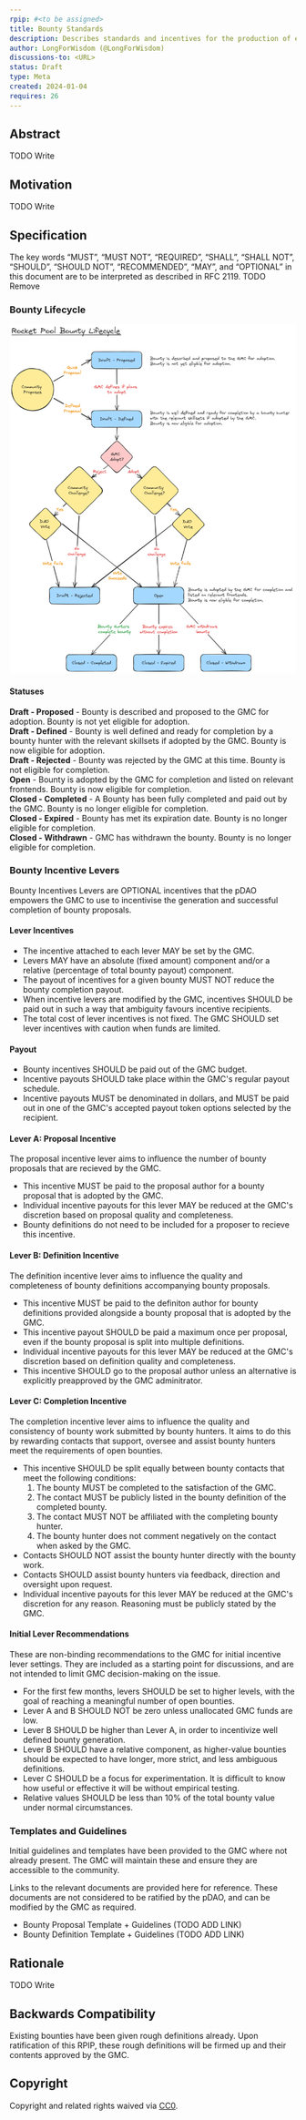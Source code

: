 ```yaml
---
rpip: #<to be assigned>
title: Bounty Standards
description: Describes standards and incentives for the production of effective bounty proposals.
author: LongForWisdom (@LongForWisdom)
discussions-to: <URL>
status: Draft
type: Meta
created: 2024-01-04
requires: 26
---
```


## Abstract

TODO Write

## Motivation

TODO Write

## Specification
The key words “MUST”, “MUST NOT”, “REQUIRED”, “SHALL”, “SHALL NOT”, “SHOULD”, “SHOULD NOT”, “RECOMMENDED”, “MAY”, and “OPTIONAL” in this document are to be interpreted as described in RFC 2119. TODO Remove

### Bounty Lifecycle

![bounty-lifecycle](../assets/rpip-bountystandards/bounty-lifecycle.png)

#### Statuses
**Draft - Proposed** - Bounty is described and proposed to the GMC for adoption. Bounty is not yet eligible for adoption.  
**Draft - Defined** - Bounty is well defined and ready for completion by a bounty hunter with the relevant skillsets if adopted by the GMC. Bounty is now eligible for adoption.  
**Draft - Rejected** - Bounty was rejected by the GMC at this time. Bounty is not eligible for completion.  
**Open** - Bounty is adopted by the GMC for completion and listed on relevant frontends. Bounty is now eligible for completion.  
**Closed - Completed** - A Bounty has been fully completed and paid out by the GMC. Bounty is no longer eligible for completion.  
**Closed - Expired** - Bounty has met its expiration date. Bounty is no longer eligible for completion.  
**Closed - Withdrawn** - GMC has withdrawn the bounty. Bounty is no longer eligible for completion.  

### Bounty Incentive Levers
Bounty Incentives Levers are OPTIONAL incentives that the pDAO empowers the GMC to use to incentivise the generation and successful completion of bounty proposals.

#### Lever Incentives
* The incentive attached to each lever MAY be set by the GMC. 
* Levers MAY have an absolute (fixed amount) component and/or a relative (percentage of total bounty payout) component. 
* The payout of incentives for a given bounty MUST NOT reduce the bounty completion payout. 
* When incentive levers are modified by the GMC, incentives SHOULD be paid out in such a way that ambiguity favours incentive recipients.
* The total cost of lever incentives is not fixed. The GMC SHOULD set lever incentives with caution when funds are limited. 

#### Payout
* Bounty incentives SHOULD be paid out of the GMC budget.
* Incentive payouts SHOULD take place within the GMC's regular payout schedule.
* Incentive payouts MUST be denominated in dollars, and MUST be paid out in one of the GMC's accepted payout token options selected by the recipient.

#### Lever A: Proposal Incentive
The proposal incentive lever aims to influence the number of bounty proposals that are recieved by the GMC.
* This incentive MUST be paid to the proposal author for a bounty proposal that is adopted by the GMC. 
* Individual incentive payouts for this lever MAY be reduced at the GMC's discretion based on proposal quality and completeness.
* Bounty definitions do not need to be included for a proposer to recieve this incentive.

#### Lever B: Definition Incentive
The definition incentive lever aims to influence the quality and completeness of bounty definitions accompanying bounty proposals.
* This incentive MUST be paid to the definiton author for bounty definitions provided alongside a bounty proposal that is adopted by the GMC. 
* This incentive payout SHOULD be paid a maximum once per proposal, even if the bounty proposal is split into multiple definitions.
* Individual incentive payouts for this lever MAY be reduced at the GMC's discretion based on definition quality and completeness.
* This incentive SHOULD go to the proposal author unless an alternative is explicitly preapproved by the GMC adminitrator.

#### Lever C: Completion Incentive
The completion incentive lever aims to influence the quality and consistency of bounty work submitted by bounty hunters. It aims to do this by rewarding contacts that support, oversee and assist bounty hunters meet the requirements of open bounties. 
* This incentive SHOULD be split equally between bounty contacts that meet the following conditions:
  1. The bounty MUST be completed to the satisfaction of the GMC.
  2. The contact MUST be publicly listed in the bounty definition of the completed bounty.
  3. The contact MUST NOT be affiliated with the completing bounty hunter.
  4. The bounty hunter does not comment negatively on the contact when asked by the GMC.
* Contacts SHOULD NOT assist the bounty hunter directly with the bounty work.
* Contacts SHOULD assist bounty hunters via feedback, direction and oversight upon request.
* Individual incentive payouts for this lever MAY be reduced at the GMC's discretion for any reason. Reasoning must be publicly stated by the GMC.

#### Initial Lever Recommendations
These are non-binding recommendations to the GMC for initial incentive lever settings. They are included as a starting point for discussions, and are not intended to limit GMC decision-making on the issue.
* For the first few months, levers SHOULD be set to higher levels, with the goal of reaching a meaningful number of open bounties.
* Lever A and B SHOULD NOT be zero unless unallocated GMC funds are low.
* Lever B SHOULD be higher than Lever A, in order to incentivize well defined bounty generation.
* Lever B SHOULD have a relative component, as higher-value bounties should be expected to have longer, more strict, and less ambiguous definitions.
* Lever C SHOULD be a focus for experimentation. It is difficult to know how useful or effective it will be without empirical testing.
* Relative values SHOULD be less than 10% of the total bounty value under normal circumstances.

### Templates and Guidelines

Initial guidelines and templates have been provided to the GMC where not already present. The GMC will maintain these and ensure they are accessible to the community. 

Links to the relevant documents are provided here for reference. These documents are not considered to be ratified by the pDAO, and can be modified by the GMC as required.

* Bounty Proposal Template + Guidelines (TODO ADD LINK)
* Bounty Definition Template + Guidelines (TODO ADD LINK)

## Rationale

TODO Write

## Backwards Compatibility
Existing bounties have been given rough definitions already. Upon ratification of this RPIP, these rough definitions will be firmed up and their contents approved by the GMC.

## Copyright
Copyright and related rights waived via [CC0](https://creativecommons.org/publicdomain/zero/1.0/).
